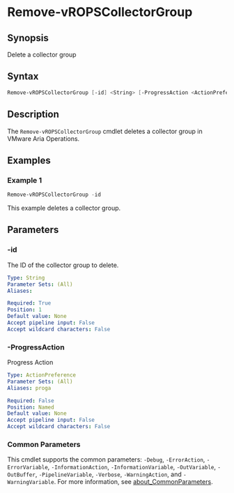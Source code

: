# Remove-vROPSCollectorGroup

## Synopsis

Delete a collector group

## Syntax

```powershell
Remove-vROPSCollectorGroup [-id] <String> [-ProgressAction <ActionPreference>] [<CommonParameters>]
```

## Description

The `Remove-vROPSCollectorGroup` cmdlet deletes a collector group in VMware Aria Operations.

## Examples

### Example 1

```powershell
Remove-vROPSCollectorGroup -id 
```

This example deletes a collector group.

## Parameters

### -id

The ID of the collector group to delete.

```yaml
Type: String
Parameter Sets: (All)
Aliases:

Required: True
Position: 1
Default value: None
Accept pipeline input: False
Accept wildcard characters: False
```

### -ProgressAction

Progress Action

```yaml
Type: ActionPreference
Parameter Sets: (All)
Aliases: proga

Required: False
Position: Named
Default value: None
Accept pipeline input: False
Accept wildcard characters: False
```

### Common Parameters

This cmdlet supports the common parameters: `-Debug`, `-ErrorAction`, `-ErrorVariable`, `-InformationAction`, `-InformationVariable`, `-OutVariable`, `-OutBuffer`, `-PipelineVariable`, `-Verbose`, `-WarningAction`, and `-WarningVariable`. For more information, see [about_CommonParameters](http://go.microsoft.com/fwlink/?LinkID=113216).
